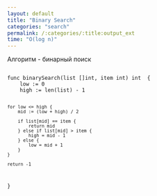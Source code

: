 ```yaml
---
layout: default
title: "Binary Search"
categories: "search"
permalink: /:categories/:title:output_ext
time: "O(log n)"
---
```


<p>
    Алгоритм - бинарный поиск
</p>
<pre>
<code class="language-go">
func binarySearch(list []int, item int) int  {
    low := 0
    high := len(list) - 1

    for low <= high {
        mid := (low + high) / 2

        if list[mid] == item {
            return mid
        } else if list[mid] > item {
            high = mid - 1
        } else {
            low = mid + 1
        }
    }

    return -1
}

</code>
</pre>